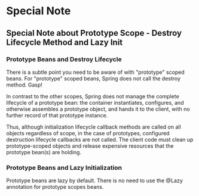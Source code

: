 # Special Note


## Special Note about Prototype Scope - Destroy Lifecycle Method and Lazy Init

### Prototype Beans and Destroy Lifecycle

There is a subtle point you need to be aware of with "prototype" scoped beans. For "prototype" scoped beans, Spring does not call the destroy method. Gasp!

In contrast to the other scopes, Spring does not manage the complete lifecycle of a prototype bean: the container instantiates, configures, and otherwise assembles a prototype object, and hands it to the client, with no further record of that prototype instance.

Thus, although initialization lifecycle callback methods are called on all objects regardless of scope, in the case of prototypes, configured destruction lifecycle callbacks are not called. The client code must clean up prototype-scoped objects and release expensive resources that the prototype bean(s) are holding.

### Prototype Beans and Lazy Initialization

Prototype beans are lazy by default. There is no need to use the @Lazy annotation for prototype scopes beans.
